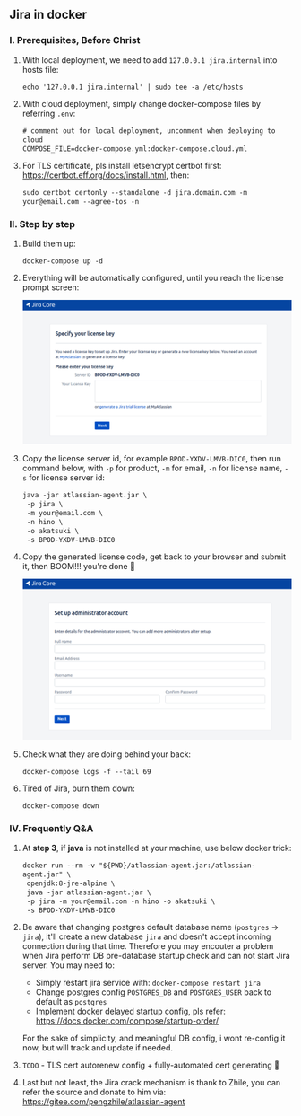 ## Jira in docker

### I. Prerequisites, Before Christ
1. With local deployment, we need to add `127.0.0.1 jira.internal` into hosts file:
   ```
   echo '127.0.0.1 jira.internal' | sudo tee -a /etc/hosts
   ```

2. With cloud deployment, simply change docker-compose files by referring `.env`:
   ```
   # comment out for local deployment, uncomment when deploying to cloud
   COMPOSE_FILE=docker-compose.yml:docker-compose.cloud.yml
   ```

3. For TLS certificate, pls install letsencrypt certbot first: https://certbot.eff.org/docs/install.html, then:
   ```
   sudo certbot certonly --standalone -d jira.domain.com -m your@email.com --agree-tos -n
   ```

### II. Step by step
1. Build them up:
   ```
   docker-compose up -d
   ```

2. Everything will be automatically configured, until you reach the license prompt screen:

   ![licsense-prompt](images/license-prompt.png)

3. Copy the license server id, for example `BPOD-YXDV-LMVB-DIC0`, then run command below, with `-p` for product, `-m` for email, `-n` for license name, `-s` for license server id:
   ```
   java -jar atlassian-agent.jar \
	-p jira \
	-m your@email.com \
	-n hino \
	-o akatsuki \
	-s BPOD-YXDV-LMVB-DIC0
   ```

4. Copy the generated license code, get back to your browser and submit it, then BOOM!!! you're done :whale:

   ![finished](images/finished.png)

5. Check what they are doing behind your back:
   ```
   docker-compose logs -f --tail 69
   ```

6. Tired of Jira, burn them down:
   ```
   docker-compose down
   ```

### IV. Frequently Q&A
1. At **step 3**, if **java** is not installed at your machine, use below docker trick:
   ```
   docker run --rm -v "${PWD}/atlassian-agent.jar:/atlassian-agent.jar" \
	openjdk:8-jre-alpine \
	java -jar atlassian-agent.jar \
	-p jira -m your@email.com -n hino -o akatsuki \
	-s BPOD-YXDV-LMVB-DIC0
   ```

2. Be aware that changing postgres default database name (`postgres` -> `jira`), it'll create a new database `jira` and doesn't accept incoming connection during that time. Therefore you may encouter a problem when Jira perform DB pre-database startup check and can not start Jira server. You may need to:
   + Simply restart jira service with: `docker-compose restart jira`
   + Change postgres config `POSTGRES_DB` and `POSTGRES_USER` back to default as `postgres`
   + Implement docker delayed startup config, pls refer: https://docs.docker.com/compose/startup-order/

   For the sake of simplicity, and meaningful DB config, i wont re-config it now, but will track and update if needed.

3. `TODO` - TLS cert autorenew config + fully-automated cert generating :penguin:

4. Last but not least, the Jira crack mechanism is thank to Zhile, you can refer the source and donate to him via: https://gitee.com/pengzhile/atlassian-agent

